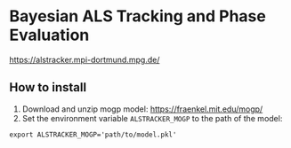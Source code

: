 # Bayesian ALS Tracking and Phase Evaluation

https://alstracker.mpi-dortmund.mpg.de/

## How to install

1. Download and unzip mogp model: https://fraenkel.mit.edu/mogp/
2. Set the environment variable `ALSTRACKER_MOGP` to the path of the model:
```
export ALSTRACKER_MOGP='path/to/model.pkl'
```
